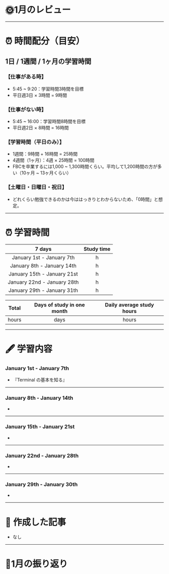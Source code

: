 # 🌞1月のレビュー
---

# ⏰ 時間配分（目安）
## 1日 / 1週間 / 1ヶ月の学習時間
### 【仕事がある時】
- 5:45 ~ 9:20：学習時間3時間を目標
- 平日週3日 × 3時間 = 9時間

### 【仕事がない時】
- 5:45 ~ 16:00：学習時間8時間を目標
- 平日週2日 × 8時間 = 16時間

### 【学習時間（平日のみ）】
- 1週間：9時間 + 16時間 = 25時間
- 4週間（1ヶ月）：4週 × 25時間 = 100時間
- FBCを卒業するには1,000 ~ 1,300時間くらい。平均して1,200時間の方が多い（10ヶ月 ~ 13ヶ月くらい）

### 【土曜日・日曜日・祝日】
- どれくらい勉強できるのかは今ははっきりとわからないため、「0時間」と想定。

---

# ⏰ 学習時間
| 7 days | Study time |
| :---: | :---: |
| January 1st - January 7th |  h |
| January 8th - January 14th |  h |
| January 15th - January 21st |  h |
| January 22nd - January 28th |  h |
| January 29th - January 31th |  h |

| Total | Days of study in one month | Daily average study hours |
| :---: | :---: | :---: |
|  hours |  days |  hours |
---


# 🖋️ 学習内容
### January 1st - January 7th 
- 『Terminal の基本を知る』
---


### January 8th - January 14th
- 
---


### January 15th - January 21st
- 
---


### January 22nd - January 28th
- 
---


### January 29th - January 30th
- 
---


# 📰 作成した記事
- なし
---


# 🕺1月の振り返り


